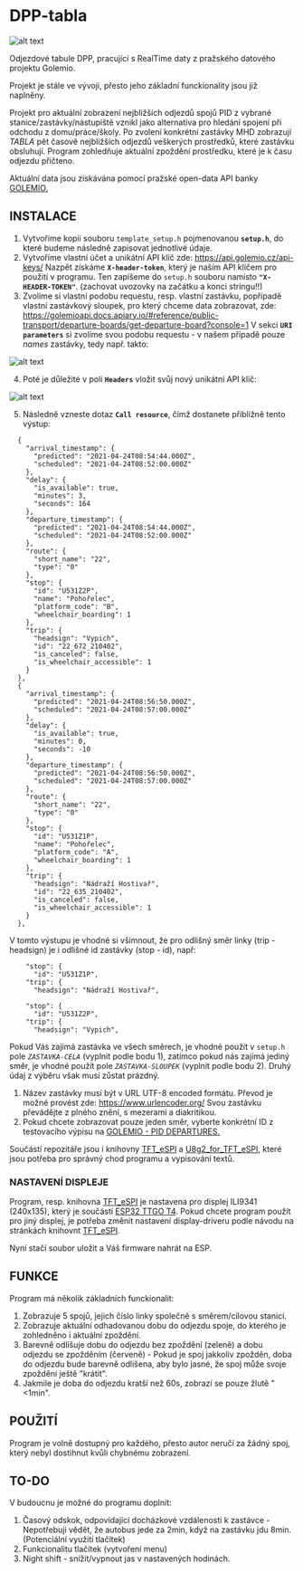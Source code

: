 # DPP-tabla

![alt text](https://www.vsechnobu.de/wp-content/uploads/2021/04/IMG_20210424_0936395.jpg "DPP TABLO")

Odjezdové tabule DPP, pracující s RealTime daty z pražského datového projektu Golemio.

Projekt je stále ve vývoji, přesto jeho základní funckionality jsou již naplněny.

Projekt pro aktuální zobrazení nejbližších odjezdů spojů PID z vybrané stanice/zastávky/nástupiště vznikl jako alternativa pro hledání spojení při odchodu z domu/práce/školy. Po zvolení konkrétní zastávky MHD zobrazují _TABLA_ pět časově nejbližších odjezdů veškerých prostředků, které zastávku obsluhují. Program zohledňuje aktuální zpoždění prostředku, které je k času odjezdu přičteno.

Aktuální data jsou získávána pomocí pražské open-data API banky [GOLEMIO.](https://golemioapi.docs.apiary.io/#)

## INSTALACE

1. Vytvoříme kopii souboru `template_setup.h` pojmenovanou **`setup.h`**, do které budeme následně zapisovat jednotlivé údaje.
2. Vytvoříme vlastní účet a unikátní API klíč zde: https://api.golemio.cz/api-keys/ 
Nazpět získáme **`X-header-token`**, který je naším API klíčem pro použití v programu.
Ten zapíšeme do `setup.h` souboru namísto **`"X-HEADER-TOKEN"`**. (zachovat uvozovky na začátku a konci stringu!!)
3. Zvolíme si vlastní podobu requestu, resp. vlastní zastávku, popřípadě vlastní zastávkový sloupek, pro který chceme data zobrazovat, zde: https://golemioapi.docs.apiary.io/#reference/public-transport/departure-boards/get-departure-board?console=1 V sekci **`URI parameters`** si zvolíme svou podobu requestu - v našem případě pouze _names_ zastávky, tedy např. takto:

![alt text](https://www.vsechnobu.de/wp-content/uploads/2021/04/Volba-zastavky.png "Ukázka nastavení zastávky")

4. Poté je důležité v poli **`Headers`** vložit svůj nový unikátní API klíč:

![alt text](https://www.vsechnobu.de/wp-content/uploads/2021/04/Vlozeni-api.png "Ukázka nastavení API")

5. Následně vzneste dotaz **`Call resource`**, čímž dostanete přibližně tento výstup:
```
  {
    "arrival_timestamp": {
      "predicted": "2021-04-24T08:54:44.000Z",
      "scheduled": "2021-04-24T08:52:00.000Z"
    },
    "delay": {
      "is_available": true,
      "minutes": 3,
      "seconds": 164
    },
    "departure_timestamp": {
      "predicted": "2021-04-24T08:54:44.000Z",
      "scheduled": "2021-04-24T08:52:00.000Z"
    },
    "route": {
      "short_name": "22",
      "type": "0"
    },
    "stop": {
      "id": "U531Z2P",
      "name": "Pohořelec",
      "platform_code": "B",
      "wheelchair_boarding": 1
    },
    "trip": {
      "headsign": "Vypich",
      "id": "22_672_210402",
      "is_canceled": false,
      "is_wheelchair_accessible": 1
    }
  },
  {
    "arrival_timestamp": {
      "predicted": "2021-04-24T08:56:50.000Z",
      "scheduled": "2021-04-24T08:57:00.000Z"
    },
    "delay": {
      "is_available": true,
      "minutes": 0,
      "seconds": -10
    },
    "departure_timestamp": {
      "predicted": "2021-04-24T08:56:50.000Z",
      "scheduled": "2021-04-24T08:57:00.000Z"
    },
    "route": {
      "short_name": "22",
      "type": "0"
    },
    "stop": {
      "id": "U531Z1P",
      "name": "Pohořelec",
      "platform_code": "A",
      "wheelchair_boarding": 1
    },
    "trip": {
      "headsign": "Nádraží Hostivař",
      "id": "22_635_210402",
      "is_canceled": false,
      "is_wheelchair_accessible": 1
    }
  },
```
V tomto výstupu je vhodné si všimnout, že pro odlišný směr linky (trip - headsign) je i odlišné id zastávky (stop - id), např:
```
    "stop": {
      "id": "U531Z1P",
    "trip": {
      "headsign": "Nádraží Hostivař",
      
    "stop": {
      "id": "U531Z2P",
    "trip": {
      "headsign": "Vypich",
```
Pokud Vás zajímá zastávka ve všech směrech, je vhodné použít v `setup.h` pole _`ZASTAVKA-CELA`_ (vyplnit podle bodu 1), zatímco pokud nás zajímá jediný směr, je vhodné použít pole _`ZASTAVKA-SLOUPEK`_ (vyplnit podle bodu 2). Druhý údaj z výběru však musí zůstat prázdný.

1. Název zastávky musí být v URL UTF-8 encoded formátu. Převod je možné provést zde: https://www.urlencoder.org/ Svou zastávku převádějte z plného znění, s mezerami a diakritikou.
2. Pokud chcete zobrazovat pouze jeden směr, vyberte konkrétní ID z testovacího výpisu na [GOLEMIO - PID DEPARTURES.](https://golemioapi.docs.apiary.io/#reference/public-transport/departure-boards/get-departure-board?console=1)

Součástí repozitáře jsou i knihovny [TFT_eSPI](https://github.com/Bodmer/TFT_eSPI) a [U8g2_for_TFT_eSPI](https://github.com/Bodmer/U8g2_for_TFT_eSPI), které jsou potřeba pro správný chod programu a vypisování textů.

### NASTAVENÍ DISPLEJE

Program, resp. knihovna [TFT_eSPI](https://github.com/Bodmer/TFT_eSPI) je nastavena pro displej ILI9341 (240x135), který je součástí [ESP32 TTGO T4](https://www.laskarduino.cz/lilygo-ttgo-t-4-esp32-2-2-tft-psarm-8m-ip5306--vyvojova-deska/). Pokud chcete program použít pro jiný displej, je potřeba změnit nastavení display-driveru podle návodu na stránkách knihovnt [TFT_eSPI](https://github.com/Bodmer/TFT_eSPI/tree/master/User_Setups).

Nyní stačí soubor uložit a Váš firmware nahrát na ESP.

## FUNKCE

Program má několik základních funckionalit:

1. Zobrazuje 5 spojů, jejich číslo linky společně s směrem/cílovou stanicí.
2. Zobrazuje aktuální odhadovanou dobu do odjezdu spoje, do kterého je zohledněno i aktuální zpoždění.
3. Barevně odlišuje dobu do odjezdu bez zpoždění (zeleně) a dobu odjezdu se zpožděním (červeně) - Pokud je spoj jakkoliv zpožděn, doba do odjezdu bude barevně odlišena, aby bylo jasné, že spoj může svoje zpoždění ještě "krátit".
4. Jakmile je doba do odjezdu kratší než 60s, zobrazí se pouze žlutě "<1min".

## POUŽITÍ

Program je volně dostupný pro každého, přesto autor neručí za žádný spoj, který nebyl dostihnut kvůli chybnému zobrazení.

## TO-DO

V budoucnu je možné do programu doplnit:

1. Časový odskok, odpovídající docházkové vzdálenosti k zastávce - Nepotřebuji vědět, že autobus jede za 2min, když na zastávku jdu 8min. (Potenciální využití tlačítek)
2. Funkcionalitu tlačítek (vytvoření menu)
3. Night shift - snížit/vypnout jas v nastavených hodinách.
